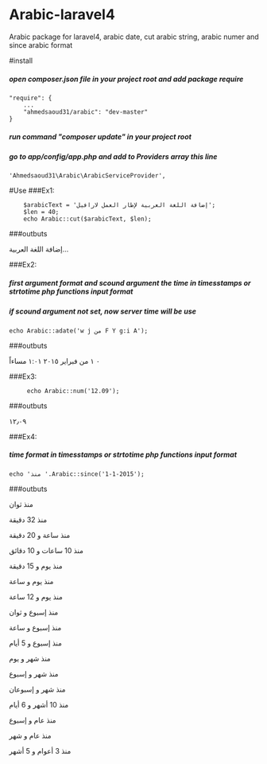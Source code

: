 # Arabic-laravel4
Arabic package for laravel4, arabic date, cut arabic string, arabic numer and since arabic format

#install
##### open composer.json file in your project root and add package require

	"require": {
		...
		"ahmedsaoud31/arabic": "dev-master"
	}
	
##### run command "composer update" in your project root 

##### go to app/config/app.php and add to  Providers array this line

	'Ahmedsaoud31\Arabic\ArabicServiceProvider',

#Use
###Ex1:

		$arabicText = 'إضافة اللغة العربية لإطار العمل لارافيل';
		$len = 40;
		echo Arabic::cut($arabicText, $len);

###outbuts

  إضافة اللغة العربية...

###Ex2:
##### first argument format and scound argument the time in timesstamps or strtotime php functions input format
##### if scound argument not set, now server time will be use 
	
	echo Arabic::adate('w j من F Y g:i A');
	
###outbuts

  ٠ ١ من فبراير ٢٠١٥ ١:٠١ مساءاً

###Ex3:

         echo Arabic::num('12.09');

###outbuts

  ١٢٫٠٩

###Ex4:
##### time format in timesstamps or strtotime php functions input format
	echo 'منذ '.Arabic::since('1-1-2015');
	
###outbuts

  منذ ثوان
  
  منذ 32 دقيقة
  
  منذ ساعة و 20 دقيقة
  
  منذ 10 ساعات و 10 دقائق
  
  منذ يوم و 15 دقيقة
  
  منذ يوم و ساعة
  
  منذ يوم و  12 ساعة
  
  منذ إسبوع و ثوان
  
  منذ إسبوع و ساعة
  
  منذ إسبوع و  5 أيام
  
  منذ شهر و  يوم
  
  منذ شهر و إسبوع
  
  منذ شهر و إسبوعان
  
  منذ 10 أشهر و 6 أيام
  
  منذ عام و إسبوع
  
  منذ عام و شهر
  
  منذ 3 أعوام و 5 أشهر
